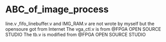 # ABC_of_image_process
line.v ,fifo_linebuffer.v and IMG_RAM.v are not wrote by myself but the opensoure got from Internet
The vga_ctl.v is from @FPGA OPEN SOURCE STUDIO
The tb.v is modified from  @FPGA OPEN SOURCE STUDIO

